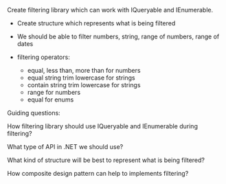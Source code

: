 Create filtering library which can work with IQueryable<T> and IEnumerable<T>.

* Create structure which represents what is being filtered
* We should be able to filter numbers, string, range of numbers, range of dates

* filtering operators:
  * equal, less than, more than for numbers
  * equal string trim lowercase for strings
  * contain string trim lowercase for strings
  * range for numbers
  * equal for enums

Guiding questions:

How filtering library should use IQueryable<T> and IEnumerable<T> during filtering?

What type of API in .NET we should use?

What kind of structure will be best to represent what is being filtered?

How composite design pattern can help to implements filtering?

